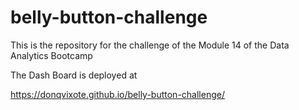 # belly-button-challenge

This is the repository for the challenge of the Module 14 of the Data Analytics Bootcamp

The Dash Board is deployed at

https://donqvixote.github.io/belly-button-challenge/
